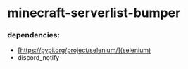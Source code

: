 # minecraft-serverlist-bumper

### dependencies:
 
- [https://pypi.org/project/selenium/](selenium) 
- discord_notify
